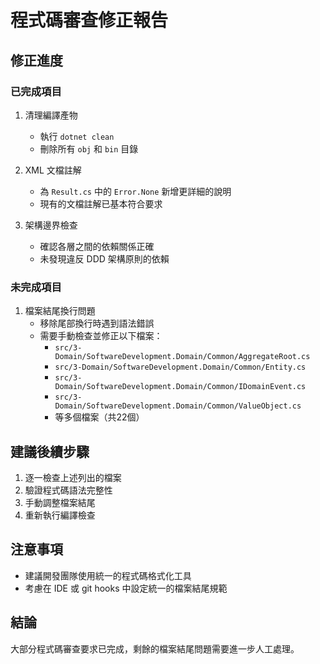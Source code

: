 # 程式碼審查修正報告

## 修正進度

### 已完成項目
1. 清理編譯產物
   - 執行 `dotnet clean`
   - 刪除所有 `obj` 和 `bin` 目錄

2. XML 文檔註解
   - 為 `Result.cs` 中的 `Error.None` 新增更詳細的說明
   - 現有的文檔註解已基本符合要求

3. 架構邊界檢查
   - 確認各層之間的依賴關係正確
   - 未發現違反 DDD 架構原則的依賴

### 未完成項目
1. 檔案結尾換行問題
   - 移除尾部換行時遇到語法錯誤
   - 需要手動檢查並修正以下檔案：
     - `src/3-Domain/SoftwareDevelopment.Domain/Common/AggregateRoot.cs`
     - `src/3-Domain/SoftwareDevelopment.Domain/Common/Entity.cs`
     - `src/3-Domain/SoftwareDevelopment.Domain/Common/IDomainEvent.cs`
     - `src/3-Domain/SoftwareDevelopment.Domain/Common/ValueObject.cs`
     - 等多個檔案（共22個）

## 建議後續步驟
1. 逐一檢查上述列出的檔案
2. 驗證程式碼語法完整性
3. 手動調整檔案結尾
4. 重新執行編譯檢查

## 注意事項
- 建議開發團隊使用統一的程式碼格式化工具
- 考慮在 IDE 或 git hooks 中設定統一的檔案結尾規範

## 結論
大部分程式碼審查要求已完成，剩餘的檔案結尾問題需要進一步人工處理。